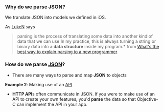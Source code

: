 
### Why do we parse JSON?

We translate JSON into models we defined in iOS.

As [LukeN](http://stackoverflow.com/users/280656/luken) says
> parsing is the process of translating some data into another kind of data that we can use
> In my practice, this is always turning a string or binary data into a **data structure** inside my program.*
from [What's the best way to explain parsing to a new programmer](http://stackoverflow.com/questions/2933192/whats-the-best-way-to-explain-parsing-to-a-new-programmer)

### How do we parse [JSON](https://github.com/AlaricGonzales/til/blob/Alaric/iOS/JSON.md)?

* There are many ways to parse and map **JSON** to objects

**Example 2**: Making use of an [API](https://github.com/AlaricGonzales/til/blob/Alaric/iOS/API.md)

* **HTTP API**s often communicate in JSON. If you were to make use of an API to create your own features, you'd **parse** the data so that Objective-C can implement the API in your app.
